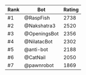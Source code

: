 Rank|Bot|Rating
---|---|---
#1|@RaspFish|2738
#2|@Nakshatra3|2520
#3|@OpeningsBot|2356
#4|@NilatacBot|2302
#5|@anti-bot|2188
#6|@CatNail|2050
#7|@pawnrobot|1869
